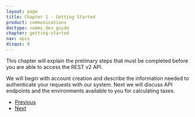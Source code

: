 ```yaml
---
layout: page
title: Chapter 1 - Getting Started
product: communications
doctype: comms_dev_guide
chapter: getting-started
nav: apis
disqus: 0
---
```


This chapter will explain the prelimary steps that must be completed before you are able to access the REST v2 API.

We will begin with account creation and describe the information needed to authenticate your requests with our system. Next we will discuss API endpoints and the environments available to you for calculating taxes.


<ul class="pager">
  <li class="previous"><a href="/communications/dev-guide/"><i class="glyphicon glyphicon-chevron-left"></i>Previous</a></li>
  <li class="next"><a href="/communications/dev-guide/getting-started/account-creation/">Next<i class="glyphicon glyphicon-chevron-right"></i></a></li>
</ul>